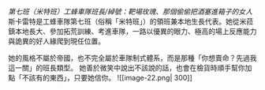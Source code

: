 *第七班（米特班）工蜂車隊班長/綽號：靶場玫瑰、那個偷偷把酒塞進箱子的女人*
斯卡雷特是工蜂車隊第七班（俗稱「米特班」）的領班兼本地生長代表。她從米菈鎮本地長大、參加拓荒訓練、考進車隊，一路以優異的眼力、極高的場上反應能力與詭異的好人緣爬到現任位置。

她的風格不屬於帝國，也不完全屬於車隊制式體系，而是那種「你想賣命？先過我這一關」的班長類型。
她善於微笑中說出不該說的話，也會在檢貨時順手幫你加點「不該有的東西」，只要她信你。
![[image-22.png| 300]]